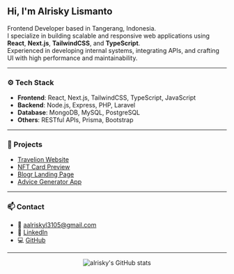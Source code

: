## Hi, I'm Alrisky Lismanto

Frontend Developer based in Tangerang, Indonesia.  
I specialize in building scalable and responsive web applications using **React**, **Next.js**, **TailwindCSS**, and **TypeScript**.  
Experienced in developing internal systems, integrating APIs, and crafting UI with high performance and maintainability.

---

### ⚙️ Tech Stack
- **Frontend**: React, Next.js, TailwindCSS, TypeScript, JavaScript
- **Backend**: Node.js, Express, PHP, Laravel
- **Database**: MongoDB, MySQL, PostgreSQL
- **Others**: RESTful APIs, Prisma, Bootstrap

---

### 🚀 Projects
- [Travelion Website](https://travelion-website.vercel.app)
- [NFT Card Preview](https://aalriskyl-nft-preview-card-github-io.vercel.app)
- [Blogr Landing Page](https://blogr-website-pi.vercel.app)
- [Advice Generator App](https://advice-generator-app-eta-three.vercel.app)

---

### 📫 Contact
- 📧 [aalriskyl3105@gmail.com](mailto:aalriskyl3105@gmail.com)  
- 💼 [LinkedIn](https://www.linkedin.com/in/alrisky-lismanto)  
- 💻 [GitHub](https://github.com/aalriskyl)

---

<p align="center">
  <img src="https://github-readme-stats.vercel.app/api?username=aalriskyl&show_icons=true&theme=tokyonight" alt="alrisky's GitHub stats" />
</p>
